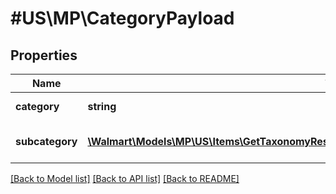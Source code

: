 # #US\MP\CategoryPayload

## Properties

Name | Type | Description | Notes
------------ | ------------- | ------------- | -------------
**category** | **string** | Type of item | [optional]
**subcategory** | [**\Walmart\Models\MP\US\Items\GetTaxonomyResponse200ResponsePayloadInnerSubcategoryInner[]**](GetTaxonomyResponse200ResponsePayloadInnerSubcategoryInner.md) | Specific kind of category | [optional]


[[Back to Model list]](../) [[Back to API list]](../../Api/US/MP) [[Back to README]](../../README.md)
